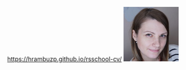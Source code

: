 https://hrambuzp.github.io/rsschool-cv/
![avatar](https://github.com/hrambuzp/rsschool-cv/blob/rsschool-cv-html/photo/ava.JPG)